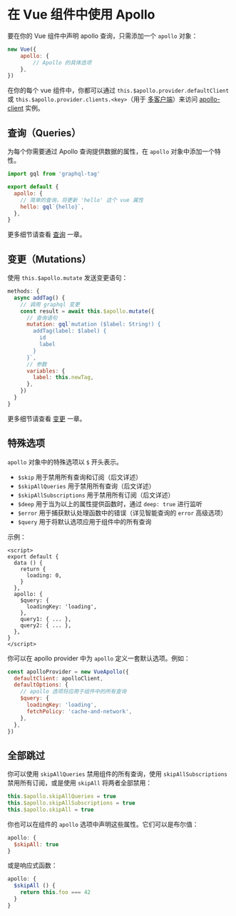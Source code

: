 # 在 Vue 组件中使用 Apollo

要在你的 Vue 组件中声明 apollo 查询，只需添加一个 `apollo` 对象：

```js
new Vue({
    apollo: {
        // Apollo 的具体选项
    },
})
```

在你的每个 vue 组件中，你都可以通过 `this.$apollo.provider.defaultClient` 或 `this.$apollo.provider.clients.<key>`（用于 [多客户端](../multiple-clients.md)）来访问 [apollo-client](https://www.apollographql.com/docs/react/) 实例。

## 查询（Queries）

为每个你需要通过 Apollo 查询提供数据的属性，在 `apollo` 对象中添加一个特性。

```js
import gql from 'graphql-tag'

export default {
  apollo: {
    // 简单的查询，将更新 'hello' 这个 vue 属性
    hello: gql`{hello}`,
  },
}
```

更多细节请查看 [查询](./queries.md) 一章。

## 变更（Mutations）

使用 `this.$apollo.mutate` 发送变更语句：

```js
methods: {
  async addTag() {
    // 调用 graphql 变更
    const result = await this.$apollo.mutate({
      // 查询语句
      mutation: gql`mutation ($label: String!) {
        addTag(label: $label) {
          id
          label
        }
      }`,
      // 参数
      variables: {
        label: this.newTag,
      },
    })
  }
}
```

更多细节请查看 [变更](./mutations.md) 一章。

## 特殊选项

`apollo` 对象中的特殊选项以 `$` 开头表示。

- `$skip` 用于禁用所有查询和订阅（后文详述）
- `$skipAllQueries` 用于禁用所有查询（后文详述）
- `$skipAllSubscriptions` 用于禁用所有订阅（后文详述）
- `$deep` 用于当为以上的属性提供函数时，通过 `deep: true` 进行监听
- `$error` 用于捕获默认处理函数中的错误（详见智能查询的 `error` 高级选项）
- `$query` 用于将默认选项应用于组件中的所有查询

示例：

```vue
<script>
export default {
  data () {
    return {
      loading: 0,
    }
  },
  apollo: {
    $query: {
      loadingKey: 'loading',
    },
    query1: { ... },
    query2: { ... },
  },
}
</script>
```

你可以在 apollo provider 中为 `apollo` 定义一套默认选项。例如：

```js
const apolloProvider = new VueApollo({
  defaultClient: apolloClient,
  defaultOptions: {
    // apollo 选项将应用于组件中的所有查询
    $query: {
      loadingKey: 'loading',
      fetchPolicy: 'cache-and-network',
    },
  },
})
```

## 全部跳过

你可以使用 `skipAllQueries` 禁用组件的所有查询，使用 `skipAllSubscriptions` 禁用所有订阅，或是使用 `skipAll` 将两者全部禁用：

```js
this.$apollo.skipAllQueries = true
this.$apollo.skipAllSubscriptions = true
this.$apollo.skipAll = true
```

你也可以在组件的 `apollo` 选项中声明这些属性。它们可以是布尔值：

```js
apollo: {
  $skipAll: true
}
```

或是响应式函数：

```js
apollo: {
  $skipAll () {
    return this.foo === 42
  }
}
```